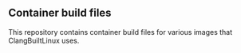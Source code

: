 ## Container build files

This repository contains container build files for various images that ClangBuiltLinux uses.
